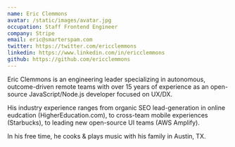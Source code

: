 ```yaml
---
name: Eric Clemmons
avatar: /static/images/avatar.jpg
occupation: Staff Frontend Engineer
company: Stripe
email: eric@smarterspam.com
twitter: https://twitter.com/ericclemmons
linkedin: https://www.linkedin.com/in/ericclemmons
github: https://github.com/ericclemmons
---
```


Eric Clemmons is an engineering leader specializing in autonomous, outcome-driven remote teams with over 15 years of experience as an open-source JavaScript/Node.js developer focused on UX/DX.

His industry experience ranges from organic SEO lead-generation in online eudcation (HigherEducation.com), to cross-team mobile experiences (Starbucks), to leading new open-source UI teams (AWS Amplify).

In his free time, he cooks & plays music with his family in Austin, TX.
